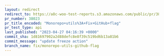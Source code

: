 ```yaml
---
layout: redirect
redirect_to: https://a8c-woo-test-reports.s3.amazonaws.com/public/pr/38023/api/index.html
pr_number: 38023
pr_title_encoded: "Monorepo+utils%3A+Fix+GitHub+flag"
pr_test_type: api
last_published: "2023-04-27 04:16:39 +0000"
commit_sha: 1d81697902a2d88defc8e8f39c519bd6b13a81b6
commit_message: "update freeze action"
branch_name: fix/monorepo-utils-github-flag
---
```

